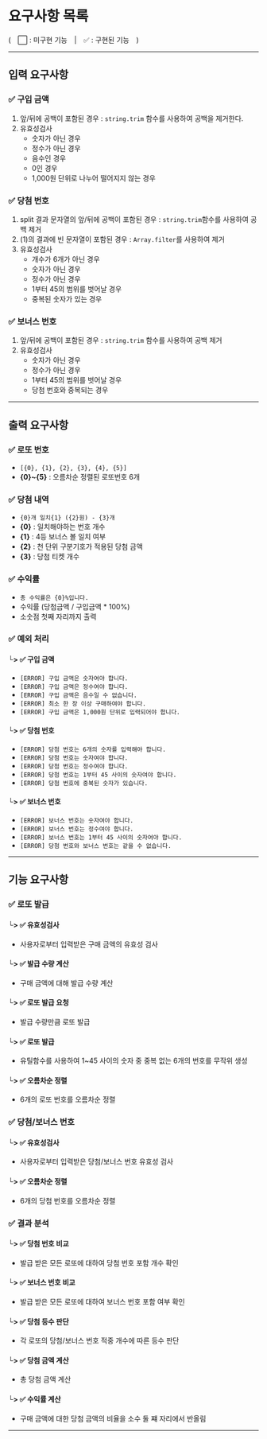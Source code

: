 # 요구사항 목록
(　⬜ : 미구현 기능　|　✅ : 구현된 기능　)

***

## 입력 요구사항

### ✅ 구입 금액
1. 앞/뒤에 공백이 포함된 경우
  : `string.trim` 함수를 사용하여 공백을 제거한다.
2. 유효성검사
   - 숫자가 아닌 경우
   - 정수가 아닌 경우
   - 음수인 경우
   - 0인 경우
   - 1,000원 단위로 나누어 떨어지지 않는 경우

### ✅ 당첨 번호
1. split 결과 문자열의 앞/뒤에 공백이 포함된 경우
  : `string.trim`함수를 사용하여 공백 제거
2. (1)의 결과에 빈 문자열이 포함된 경우
  : `Array.filter`를 사용하여 제거
3. 유효성검사
   - 개수가 6개가 아닌 경우
   - 숫자가 아닌 경우
   - 정수가 아닌 경우
   - 1부터 45의 범위를 벗어날 경우
   - 중복된 숫자가 있는 경우

### ✅ 보너스 번호
1. 앞/뒤에 공백이 포함된 경우
  : `string.trim` 함수를 사용하여 공백 제거
2. 유효성검사
   - 숫자가 아닌 경우
   - 정수가 아닌 경우
   - 1부터 45의 범위를 벗어날 경우
   - 당첨 번호와 중복되는 경우

***

## 출력 요구사항

### ✅ 로또 번호
- `[{0}, {1}, {2}, {3}, {4}, {5}]`
- **{0}~{5}** : 오름차순 정렬된 로또번호 6개

### ✅ 당첨 내역
- `{0}개 일치{1} ({2}원) - {3}개`
- **{0}** : 일치해야하는 번호 개수
- **{1}** : 4등 보너스 볼 일치 여부
- **{2}** : 천 단위 구분기호가 적용된 당첨 금액
- **{3}** : 당첨 티켓 개수

### ✅ 수익률
- `총 수익률은 {0}%입니다.`
- 수익률 (당첨금액 / 구입금액 * 100%)
- 소숫점 첫째 자리까지 출력

### ✅ 예외 처리

#### └> ✅ 구입 금액
- `[ERROR] 구입 금액은 숫자여야 합니다.`
- `[ERROR] 구입 금액은 정수여야 합니다.`
- `[ERROR] 구입 금액은 음수일 수 없습니다.`
- `[ERROR] 최소 한 장 이상 구매하여야 합니다.`
- `[ERROR] 구입 금액은 1,000원 단위로 입력되어야 합니다.`

#### └> ✅ 당첨 번호
- `[ERROR] 당첨 번호는 6개의 숫자를 입력해야 합니다.`
- `[ERROR] 당첨 번호는 숫자여야 합니다.`
- `[ERROR] 당첨 번호는 정수여야 합니다.`
- `[ERROR] 당첨 번호는 1부터 45 사이의 숫자여야 합니다.`
- `[ERROR] 당첨 번호에 중복된 숫자가 있습니다.`

#### └> ✅ 보너스 번호
- `[ERROR] 보너스 번호는 숫자여야 합니다.`
- `[ERROR] 보너스 번호는 정수여야 합니다.`
- `[ERROR] 보너스 번호는 1부터 45 사이의 숫자여야 합니다.`
- `[ERROR] 당첨 번호와 보너스 번호는 같을 수 없습니다.`

***

## 기능 요구사항

### ✅ 로또 발급

#### └> ✅ 유효성검사
- 사용자로부터 입력받은 구매 금액의 유효성 검사

#### └> ✅ 발급 수량 계산
- 구매 금액에 대해 발급 수량 계산

#### └> ✅ 로또 발급 요청
- 발급 수량만큼 로또 발급

#### └> ✅ 로또 발급
- 유틸함수를 사용하여 1~45 사이의 숫자 중 중복 없는 6개의 번호를 무작위 생성

#### └> ✅ 오름차순 정렬
- 6개의 로또 번호를 오름차순 정렬

### ✅ 당첨/보너스 번호

#### └> ✅ 유효성검사
- 사용자로부터 입력받은 당첨/보너스 번호 유효성 검사

#### └> ✅ 오름차순 정렬
- 6개의 당첨 번호를 오름차순 정렬

### ✅ 결과 분석

#### └> ✅ 당첨 번호 비교
- 발급 받은 모든 로또에 대하여 당첨 번호 포함 개수 확인

#### └> ✅ 보너스 번호 비교
- 발급 받은 모든 로또에 대하여 보너스 번호 포함 여부 확인

#### └> ✅ 당첨 등수 판단
- 각 로또의 당첨/보너스 번호 적중 개수에 따른 등수 판단

#### └> ✅ 당첨 금액 계산
- 총 당첨 금액 계산

#### └> ✅ 수익률 계산
- 구매 금액에 대한 당첨 금액의 비율을 소수 둘 쨰 자리에서 반올림

***